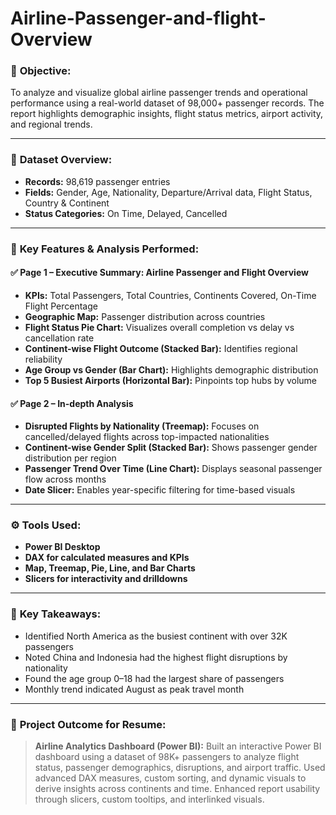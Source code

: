 # Airline-Passenger-and-flight-Overview
### 🔹 **Objective:**

To analyze and visualize global airline passenger trends and operational performance using a real-world dataset of 98,000+ passenger records. The report highlights demographic insights, flight status metrics, airport activity, and regional trends.

---

### 📁 **Dataset Overview:**

* **Records:** 98,619 passenger entries
* **Fields:** Gender, Age, Nationality, Departure/Arrival data, Flight Status, Country & Continent
* **Status Categories:** On Time, Delayed, Cancelled

---

### 🧠 **Key Features & Analysis Performed:**

#### ✅ **Page 1 – Executive Summary: Airline Passenger and Flight Overview**

* **KPIs:** Total Passengers, Total Countries, Continents Covered, On-Time Flight Percentage
* **Geographic Map:** Passenger distribution across countries
* **Flight Status Pie Chart:** Visualizes overall completion vs delay vs cancellation rate
* **Continent-wise Flight Outcome (Stacked Bar):** Identifies regional reliability
* **Age Group vs Gender (Bar Chart):** Highlights demographic distribution
* **Top 5 Busiest Airports (Horizontal Bar):** Pinpoints top hubs by volume

#### ✅ **Page 2 – In-depth Analysis**

* **Disrupted Flights by Nationality (Treemap):** Focuses on cancelled/delayed flights across top-impacted nationalities
* **Continent-wise Gender Split (Stacked Bar):** Shows passenger gender distribution per region
* **Passenger Trend Over Time (Line Chart):** Displays seasonal passenger flow across months
* **Date Slicer:** Enables year-specific filtering for time-based visuals

---

### ⚙️ **Tools Used:**

* **Power BI Desktop**
* **DAX for calculated measures and KPIs**
* **Map, Treemap, Pie, Line, and Bar Charts**
* **Slicers for interactivity and drilldowns**

---

### 📌 **Key Takeaways:**

* Identified North America as the busiest continent with over 32K passengers
* Noted China and Indonesia had the highest flight disruptions by nationality
* Found the age group 0–18 had the largest share of passengers
* Monthly trend indicated August as peak travel month

---

### 💼 **Project Outcome for Resume:**

> **Airline Analytics Dashboard (Power BI):** Built an interactive Power BI dashboard using a dataset of 98K+ passengers to analyze flight status, passenger demographics, disruptions, and airport traffic. Used advanced DAX measures, custom sorting, and dynamic visuals to derive insights across continents and time. Enhanced report usability through slicers, custom tooltips, and interlinked visuals.
